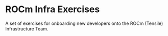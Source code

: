 # ROCm Infra Exercises

A set of exercises for onboarding new developers onto the ROCm (Tensile) Infrastructure Team.
